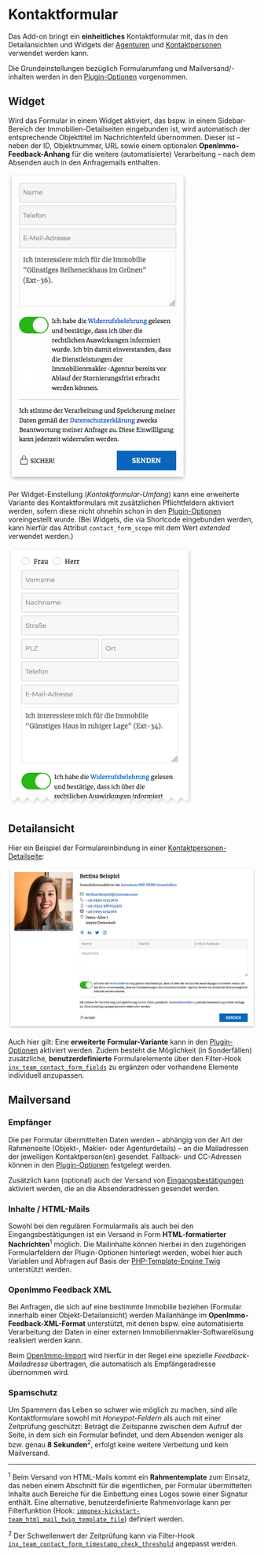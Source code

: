 # Kontaktformular

Das Add-on bringt ein **einheitliches** Kontaktformular mit, das in den Detailansichten und Widgets der [Agenturen](agentur-details) und [Kontaktpersonen](kontaktpersonen-details) verwendet werden kann.

Die Grundeinstellungen bezüglich Formularumfang und Mailversand/-inhalten werden in den [Plugin-Optionen](../schnellstart/einrichtung#Kontaktformular) vorgenommen.

## Widget

Wird das Formular in einem Widget aktiviert, das bspw. in einem Sidebar-Bereich der Immobilien-Detailseiten eingebunden ist, wird automatisch der entsprechende Objekttitel im Nachrichtenfeld übernommen. Dieser ist – neben der ID, Objektnummer, URL sowie einem optionalen **OpenImmo-Feedback-Anhang** für die weitere (automatisierte) Verarbeitung – nach dem Absenden auch in den Anfragemails enthalten.

![Kontaktformular in einem Widget](../assets/scst-contact-form-widget-1.png)

Per Widget-Einstellung (*Kontaktformular-Umfang*) kann eine erweiterte Variante des Kontaktformulars mit zusätzlichen Pflichtfeldern aktiviert werden, sofern diese nicht ohnehin schon in den [Plugin-Optionen](../schnellstart/einrichtung#Erweitertes-Formular) voreingestellt wurde. (Bei Widgets, die via Shortcode eingebunden werden, kann hierfür das Attribut `contact_form_scope` mit dem Wert *extended* verwendet werden.)

![erweitertes Kontaktformular](../assets/scst-contact-form-widget-2.png)

## Detailansicht

Hier ein Beispiel der Formulareinbindung in einer [Kontaktpersonen-Detailseite](kontaktpersonen-details):

![Kontaktformular in einer Kontaktpersonen-Detailansicht](../assets/scst-contact-form-agent-details-1.jpg)

Auch hier gilt: Eine **erweiterte Formular-Variante** kann in den [Plugin-Optionen](../schnellstart/einrichtung#erweitertes-formular) aktiviert werden. Zudem besteht die Möglichkeit (in Sonderfällen) zusätzliche, **benutzerdefinierte** Formularelemente über den Filter-Hook [`inx_team_contact_form_fields`](../anpassung-erweiterung/filter-inx-team-contact-form-fields) zu ergänzen oder vorhandene Elemente individuell anzupassen.

## Mailversand

### Empfänger

Die per Formular übermittelten Daten werden – abhängig von der Art der Rahmenseite (Objekt-, Makler- oder Agenturdetails) – an die Mailadressen der jeweiligen Kontaktperson(en) gesendet. Fallback- und CC-Adressen können in den [Plugin-Optionen](../schnellstart/einrichtung#kontaktformular-mails) festgelegt werden.

Zusätzlich kann (optional) auch der Versand von [Eingangsbestätigungen](../schnellstart/einrichtung#eingangsbestätigungsmails) aktiviert werden, die an die Absenderadressen gesendet werden.

### Inhalte / HTML-Mails

Sowohl bei den regulären Formularmails als auch bei den Eingangsbestätigungen ist ein Versand in Form **HTML-formatierter Nachrichten**<sup>1</sup> möglich. Die Mailinhalte können hierbei in den zugehörigen Formularfeldern der Plugin-Optionen hinterlegt werden, wobei hier auch Variablen und Abfragen auf Basis der [PHP-Template-Engine Twig](https://twig.symfony.com/) unterstützt werden.

### OpenImmo Feedback XML

Bei Anfragen, die sich auf eine bestimmte Immobilie beziehen (Formular innerhalb einer Objekt-Detailansicht) werden Mailanhänge im **OpenImmo-Feedback-XML-Format** unterstützt, mit denen bspw. eine automatisierte Verarbeitung der Daten in einer externen Immobilienmakler-Softwarelösung realisiert werden kann.

Beim [OpenImmo-Import](../systemvoraussetzungen#datenimport-openimmo-xml) wird hierfür in der Regel eine spezielle *Feedback-Mailadresse* übertragen, die automatisch als Empfängeradresse übernommen wird.

### Spamschutz

Um Spammern das Leben so schwer wie möglich zu machen, sind alle Kontaktformulare sowohl mit *Honeypot-Feldern* als auch mit einer Zeitprüfung geschützt: Beträgt die Zeitspanne zwischen dem Aufruf der Seite, in dem sich ein Formular befindet, und dem Absenden weniger als bzw. genau **8 Sekunden**<sup>2</sup>, erfolgt keine weitere Verbeitung und kein Mailversand.

---

<sup>1</sup> Beim Versand von HTML-Mails kommt ein **Rahmentemplate** zum Einsatz, das neben einem Abschnitt für die eigentlichen, per Formular übermittelten Inhalte auch Bereiche für die Einbettung eines Logos sowie einer Signatur enthält. Eine alternative, benutzerdefinierte Rahmenvorlage kann per Filterfunktion (Hook: [`immonex-kickstart-team_html_mail_twig_template_file`](../anpassung-erweiterung/immonex-kickstart-team-html-mail-twig-template-file)) definiert werden.

<sup>2</sup> Der Schwellenwert der Zeitprüfung kann via Filter-Hook [`inx_team_contact_form_timestamp_check_threshold`](../anpassung-erweiterung/filter-inx-team-contact-form-timestamp-check-threshold) angepasst werden.